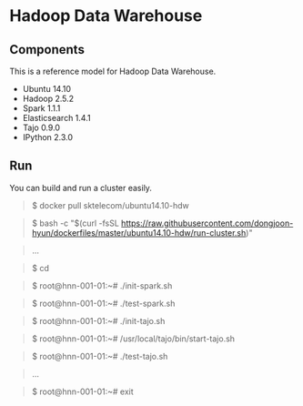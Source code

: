 Hadoop Data Warehouse
====================

Components
----------
This is a reference model for Hadoop Data Warehouse.

* Ubuntu 14.10
* Hadoop 2.5.2
* Spark 1.1.1
* Elasticsearch 1.4.1
* Tajo 0.9.0
* IPython 2.3.0

Run
---
You can build and run a cluster easily.

> $ docker pull sktelecom/ubuntu14.10-hdw

> $ bash -c "$(curl -fsSL https://raw.githubusercontent.com/dongjoon-hyun/dockerfiles/master/ubuntu14.10-hdw/run-cluster.sh)"

> ...

> $ cd

> $ root@hnn-001-01:~# ./init-spark.sh 

> $ root@hnn-001-01:~# ./test-spark.sh 

> $ root@hnn-001-01:~# ./init-tajo.sh 

> $ root@hnn-001-01:~# /usr/local/tajo/bin/start-tajo.sh 

> $ root@hnn-001-01:~# ./test-tajo.sh 

> ...

> $ root@hnn-001-01:~# exit
